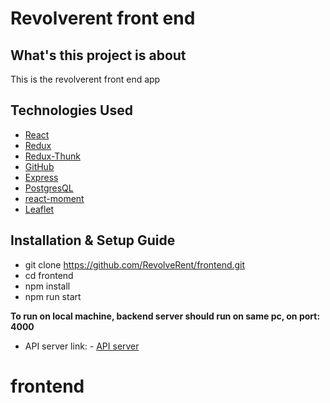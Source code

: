 
# Revolverent front end 

## What's this project is about

This is the revolverent front end app
## Technologies Used

- [React](https://reactjs.org/)
- [Redux](https://redux.js.org/)
- [Redux-Thunk](https://github.com/reduxjs/redux-thunk)
- [GitHub](http://github.com)
- [Express](https://expressjs.com/)
- [PostgresQL](https://www.postgresql.org/)
- [react-moment](https://github.com/headzoo/react-moment#readme)
- [Leaflet](https://leafletjs.com/)

## Installation & Setup Guide

- git clone https://github.com/RevolveRent/frontend.git
- cd frontend
- npm install
- npm run start

**To run on local machine, backend server should run on same pc, on port: 4000**

- API server link: - [API server](https://github.com/RevolveRent/backend.git)

# frontend

